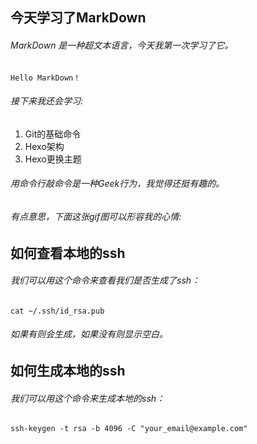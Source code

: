 ## 今天学习了MarkDown
###### MarkDown 是一种超文本语言，今天我第一次学习了它。
``Hello MarkDown！``
###### 接下来我还会学习:
1. Git的基础命令
1. Hexo架构
1. Hexo更换主题
###### 用命令行敲命令是一种Geek行为，我觉得还挺有趣的。
###### 有点意思，下面这张gif图可以形容我的心情:
## 如何查看本地的ssh
###### 我们可以用这个命令来查看我们是否生成了ssh：
``cat ~/.ssh/id_rsa.pub``
###### 如果有则会生成，如果没有则显示空白。
## 如何生成本地的ssh
###### 我们可以用这个命令来生成本地的ssh：
``ssh-keygen -t rsa -b 4096 -C "your_email@example.com"``
###### 有些东西需要自行更改。
## 获取ssh
``cat ~/.ssh/id_rsa.pub``
